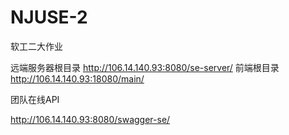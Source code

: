 # NJUSE-2
软工二大作业

远端服务器根目录
http://106.14.140.93:8080/se-server/
前端根目录
http://106.14.140.93:18080/main/

团队在线API

http://106.14.140.93:8080/swagger-se/

